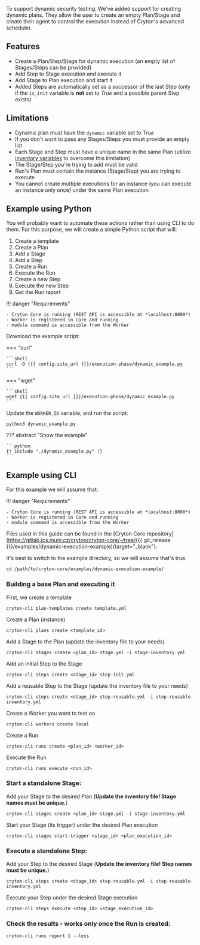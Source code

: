 To support dynamic security testing. We've added support for creating dynamic plans. They allow the user to 
create an empty Plan/Stage and create their agent to control the execution instead of Cryton's advanced scheduler.

## Features
- Create a Plan/Step/Stage for dynamic execution (an empty list of Stages/Steps can be provided)
- Add Step to Stage execution and execute it
- Add Stage to Plan execution and start it
- Added Steps are automatically set as a successor of the last Step (only if the `is_init` variable is **not** set to *True* and a possible parent Step exists)

## Limitations
- Dynamic plan must have the `dynamic` variable set to *True*
- If you don't want to pass any Stages/Steps you must provide an empty list
- Each Stage and Step must have a unique name in the same Plan (utilize [inventory variables](../design-phase/plan-instance.md#inventory-files) to overcome this limitation)
- The Stage/Step you're trying to add must be valid
- Run's Plan must contain the instance (Stage/Step) you are trying to execute
- You cannot create multiple executions for an instance (you can execute an instance only once) under the same Plan execution

## Example using Python
You will probably want to automate these actions rather than using CLI to do them. For this purpose, we will create a simple Python script that will:

1. Create a template
2. Create a Plan
3. Add a Stage
4. Add a Step
5. Create a Run
6. Execute the Run
7. Create a new Step
8. Execute the new Step
9. Get the Run report

!!! danger "Requirements"

    - Cryton Core is running (REST API is accessible at *localhost:8000*)
    - Worker is registered in Core and running
    - module command is accessible from the Worker

Download the example script:

=== "curl"

    ```shell
    curl -O {{{ config.site_url }}}/execution-phase/dynamic_example.py
    ```

=== "wget"

    ```shell
    wget {{{ config.site_url }}}/execution-phase/dynamic_example.py
    ```

Update the `WORKER_ID` variable, and run the script:
```shell
python3 dynamic_example.py
```

??? abstract "Show the example"

    ```python
    {! include "./dynamic_example.py" !}
    ```

## Example using CLI
For this example we will assume that:

!!! danger "Requirements"

    - Cryton Core is running (REST API is accessible at *localhost:8000*)
    - Worker is registered in Core and running
    - module command is accessible from the Worker

Files used in this guide can be found in the [Cryton Core repository](https://gitlab.ics.muni.cz/cryton/cryton-core/-/tree/{{{ git_release }}}/examples/dynamic-execution-example){target="_blank"}.

It's best to switch to the example directory, so we will assume that's true.
```shell
cd /path/to/cryton-core/examples/dynamic-execution-example/
```

### Building a base Plan and executing it
First, we create a template
```shell
cryton-cli plan-templates create template.yml
```

Create a Plan (instance)
```shell
cryton-cli plans create <template_id>
```

Add a Stage to the Plan (update the inventory file to your needs)
```shell
cryton-cli stages create <plan_id> stage.yml -i stage-inventory.yml
```

Add an initial Step to the Stage
```shell
cryton-cli steps create <stage_id> step-init.yml
```

Add a reusable Step to the Stage (update the inventory file to your needs)
```shell
cryton-cli steps create <stage_id> step-reusable.yml -i step-reusable-inventory.yml
```

Create a Worker you want to test on
```shell
cryton-cli workers create local
```

Create a Run
```shell
cryton-cli runs create <plan_id> <worker_id>
```

Execute the Run
```shell
cryton-cli runs execute <run_id>
```

### Start a standalone Stage:
Add your Stage to the desired Plan (**Update the inventory file! Stage names must be unique.**)
```shell
cryton-cli stages create <plan_id> stage.yml -i stage-inventory.yml
```

Start your Stage (its trigger) under the desired Plan execution 
```shell
cryton-cli stages start-trigger <stage_id> <plan_execution_id>
```

### Execute a standalone Step:
Add your Step to the desired Stage (**Update the inventory file! Step names must be unique.**)
```shell
cryton-cli steps create <stage_id> step-reusable.yml -i step-reusable-inventory.yml
```

Execute your Step under the desired Stage execution
```shell
cryton-cli steps execute <step_id> <stage_execution_id>
```

### Check the results - works only once the Run is created:
```shell
cryton-cli runs report 1 --less
```
